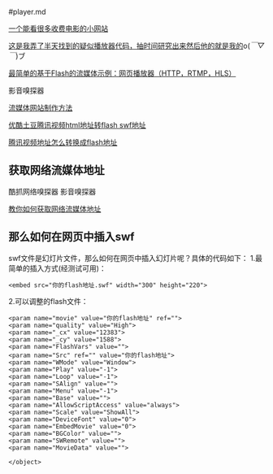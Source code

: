 #player.md

[一个能看很多收费电影的小网站](http://www.yakuhd.com/programs/159129.html)

[这是我弄了半天找到的疑似播放器代码，抽时间研究出来然后他的就是我的](http://vip3.rwjfs.com/tp/js/tp.js)o(*￣▽￣*)ブ

[最简单的基于Flash的流媒体示例：网页播放器（HTTP，RTMP，HLS）](http://blog.csdn.net/leixiaohua1020/article/details/43936415)


影音嗅探器

[流媒体网站制作方法](http://zhidao.baidu.com/link?url=vg7rGQgcaFdvGPn2Cob87fff0UG3MknyywjYzWKP6H9alsxamZkf1k0N0AUkuG_WU-dKSk9_w1QboDz5Mg9JJ_)


[优酷土豆腾讯视频html地址转flash swf地址](http://www.phpddt.com/php/html-to-flashswf.html)

[腾讯视频地址怎么转换成flash地址](http://jingyan.baidu.com/article/90808022f811ddfd91c80f91.html?st=2&os=0&bd_page_type=1&net_type=2)


## 获取网络流媒体地址

酷抓网络嗅探器
影音嗅探器

[教你如何获取网络流媒体地址](http://cn.daroonsoft.com/bbs/forum.php?mod=viewthread&tid=66)


## 那么如何在网页中插入swf

swf文件是幻灯片文件，那么如何在网页中插入幻灯片呢？具体的代码如下：
1.最简单的插入方式(经测试可用)：

    <embed src="你的flash地址.swf" width="300" height="220">
2.可以调整的flash文件：

    <param name="movie" value="你的flash地址" ref="">    
    <param name="quality" value="High">    
    <param name="_cx" value="12383">    
    <param name="_cy" value="1588">    
    <param name="FlashVars" value="">    
    <param name="Src" ref="" value="你的flash地址">    
    <param name="WMode" value="Window">    
    <param name="Play" value="-1">    
    <param name="Loop" value="-1">    
    <param name="SAlign" value="">    
    <param name="Menu" value="-1">    
    <param name="Base" value="">    
    <param name="AllowScriptAccess" value="always">    
    <param name="Scale" value="ShowAll">    
    <param name="DeviceFont" value="0">    
    <param name="EmbedMovie" value="0">    
    <param name="BGColor" value="">    
    <param name="SWRemote" value="">    
    <param name="MovieData" value="">    

    </object>